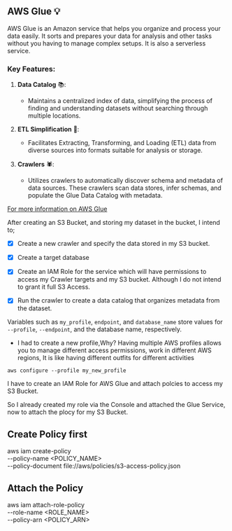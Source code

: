 ## AWS Glue 💡

AWS Glue is an Amazon service that helps you organize and process your data easily. It sorts and prepares your data for analysis and other tasks without you having to manage complex setups. It is also a serverless service.

### Key Features:

1. **Data Catalog** 📚:
   - Maintains a centralized index of data, simplifying the process of finding and understanding datasets without searching through multiple locations.

2. **ETL Simplification** 🔄:
   - Facilitates Extracting, Transforming, and Loading (ETL) data from diverse sources into formats suitable for analysis or storage.

3. **Crawlers** 🕷️:
   - Utilizes crawlers to automatically discover schema and metadata of data sources. These crawlers scan data stores, infer schemas, and populate the Glue Data Catalog with metadata.


[For more information on AWS Glue](https://aws.amazon.com/glue/)


After creating an S3 Bucket, and storing my dataset in the bucket, I intend to;

- [x] Create a new crawler and specify the data stored in my S3 bucket.
- [x] Create a target database
- [x] Create an IAM Role for the service which will have permissions to access my Crawler targets and my S3 bucket. Although I do not intend to grant it full S3 Access. 
- [x] Run the crawler to create a data catalog that organizes metadata from the dataset.



Variables such as `my_profile`, `endpoint`, and `database_name` store values for `--profile`, `--endpoint`, and the database name, respectively.

- I had to create a new profile,Why?
Having multiple AWS profiles allows you to manage different access permissions, work in different AWS regions, It is like having different outfits for different activities

```aws
aws configure --profile my_new_profile
```

I have to create an IAM Role for AWS Glue and attach polcies to access my S3 Bucket.

So I already created my role via the Console and attached the Glue Service, now to attach the plocy for my S3 Bucket.


## Create Policy first
aws iam create-policy \
--policy-name <POLICY_NAME> \
--policy-document file://aws/policies/s3-access-policy.json

## Attach the Policy
aws iam attach-role-policy \
--role-name <ROLE_NAME> \
--policy-arn <POLICY_ARN>


